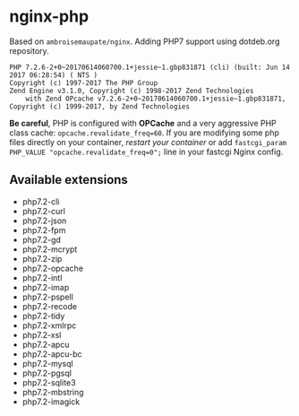 # nginx-php

Based on `ambroisemaupate/nginx`.
Adding PHP7 support using dotdeb.org repository.

```
PHP 7.2.6-2+0~20170614060700.1+jessie~1.gbp831871 (cli) (built: Jun 14 2017 06:28:54) ( NTS )
Copyright (c) 1997-2017 The PHP Group
Zend Engine v3.1.0, Copyright (c) 1998-2017 Zend Technologies
    with Zend OPcache v7.2.6-2+0~20170614060700.1+jessie~1.gbp831871, Copyright (c) 1999-2017, by Zend Technologies
```

**Be careful**, PHP is configured with **OPCache** and a very aggressive PHP class cache: `opcache.revalidate_freq=60`.
If you are modifying some php files directly on your container, *restart your container*
or add `fastcgi_param PHP_VALUE "opcache.revalidate_freq=0";` line in your fastcgi Nginx config.

## Available extensions

- php7.2-cli
- php7.2-curl
- php7.2-json
- php7.2-fpm
- php7.2-gd
- php7.2-mcrypt
- php7.2-zip
- php7.2-opcache
- php7.2-intl
- php7.2-imap
- php7.2-pspell
- php7.2-recode
- php7.2-tidy
- php7.2-xmlrpc
- php7.2-xsl
- php7.2-apcu
- php7.2-apcu-bc
- php7.2-mysql
- php7.2-pgsql
- php7.2-sqlite3
- php7.2-mbstring
- php7.2-imagick